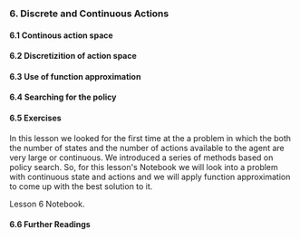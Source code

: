 ### 6. Discrete and Continuous Actions

#### 6.1 Continous action space

#### 6.2 Discretizition of action space

#### 6.3 Use of function approximation

#### 6.4 Searching for the policy

#### 6.5 Exercises

In this lesson we looked for the first time at the a problem in which the both the number of states and the number
of actions available to the agent are very large or continuous. We introduced a series of methods based on policy
search. So, for this lesson's Notebook we will look into a problem with continuous state and actions and we
will apply function approximation to come up with the best solution to it.

Lesson 6 Notebook.

#### 6.6 Further Readings

